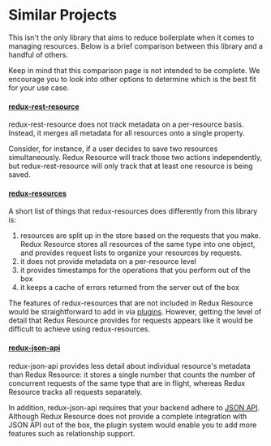 # Similar Projects

This isn't the only library that aims to reduce boilerplate when it comes to
managing resources. Below is a brief comparison between this library and a
handful of others.

Keep in mind that this comparison page is not intended to be complete.
We encourage you to look into other options to determine which is the
best fit for your use case.

#### [redux-rest-resource](https://github.com/mgcrea/redux-rest-resource)

redux-rest-resource does not track metadata on a per-resource basis.
Instead, it merges all metadata for all resources onto a
single property.

Consider, for instance, if a user decides to save two resources simultaneously.
Redux Resource will track those two actions independently, but
redux-rest-resource will only track that at least one resource is being saved.

#### [redux-resources](https://github.com/travisbloom/redux-resources)

A short list of things that redux-resources does differently from this library
is:

1. resources are split up in the store based on the requests that you make.
  Redux Resource stores all resources of the same type into one object,
  and provides request lists to organize your resources by requests.
1. it does not provide metadata on a per-resource level
1. it provides timestamps for the operations that you perform out of the box
1. it keeps a cache of errors returned from the server out of the box

The features of redux-resources that are not included in Redux Resource
would be straightforward to add in via [plugins](../guides/plugins.md).
However, getting the level of detail that Redux Resource provides for
requests appears like it would be difficult to achieve using redux-resources.

#### [redux-json-api](https://github.com/dixieio/redux-json-api)

redux-json-api provides less detail about individual resource's metadata than
Redux Resource: it stores a single number that counts the number of
concurrent requests of the same type that are in flight, whereas
Redux Resource tracks all requests separately.

In addition, redux-json-api requires that your backend adhere to
[JSON API](http://jsonapi.org/). Although Redux Resource does not provide a
complete integration with JSON API out of the box, the plugin system would
enable you to add more features such as relationship support.
